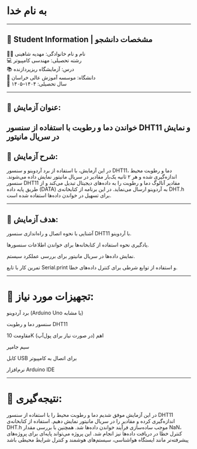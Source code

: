 # به نام خدا

---


## 📌 Student Information | مشخصات دانشجو

👩‍🎓 نام و نام خانوادگی: مهدیه شاهینی  
💻 رشته تحصیلی: مهندسی کامپیوتر  
📚 درس: آزمایشگاه ریزپردازنده  
🏫 دانشگاه: موسسه آموزش عالی خراسان  
📅 سال تحصیلی: ۱۴۰۴–۱۴۰۵

---

## 🔬 عنوان آزمایش:
خواندن دما و رطوبت با استفاده از سنسور DHT11 و نمایش در سریال مانیتور
---


## 📝 شرح آزمایش:
در این آزمایش، با استفاده از برد آردوینو و سنسور DHT11، دما و رطوبت محیط اندازه‌گیری شده و هر ۲ ثانیه یک‌بار مقادیر در سریال مانیتور نمایش داده می‌شوند. سنسور DHT11 مقادیر آنالوگ دما و رطوبت را به داده‌های دیجیتال تبدیل می‌کند و از طریق پایه داده (DATA) به آردوینو ارسال می‌نماید. در این برنامه از کتابخانه‌ی DHT.h برای تسهیل در خواندن داده‌ها استفاده شده است.

---

## 🎯 هدف آزمایش:
آشنایی با نحوه اتصال و راه‌اندازی سنسور DHT11 با آردوینو.

یادگیری نحوه استفاده از کتابخانه‌ها برای خواندن اطلاعات سنسورها.

نمایش داده‌ها در سریال مانیتور برای بررسی عملکرد سیستم.

تمرین کار با تابع Serial.print و استفاده از توابع شرطی برای کنترل داده‌های خطا.

---
# 🧪 تجهیزات مورد نیاز:
برد آردوینو (Arduino Uno یا مشابه)

سنسور دما و رطوبت DHT11

مقاومت 10K اهم (در صورت نیاز برای پول‌آپ)

سیم جامپر

کابل USB برای اتصال به کامپیوتر

نرم‌افزار Arduino IDE

---
# 📌 نتیجه‌گیری:
در این آزمایش موفق شدیم دما و رطوبت محیط را با استفاده از سنسور DHT11 اندازه‌گیری کرده و مقادیر را در سریال مانیتور نمایش دهیم. استفاده از کتابخانه‌ی DHT.h موجب ساده‌سازی فرآیند خواندن داده‌ها شد. همچنین با بررسی مقدار NaN، کنترل خطا در دریافت داده‌ها نیز انجام شد. این پروژه می‌تواند پایه‌ای برای پروژه‌های پیشرفته‌تر مانند ایستگاه هواشناسی، سیستم‌های هوشمند و کنترل شرایط محیطی باشد
